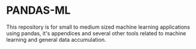 # PANDAS-ML
This repository is for small to medium sized machine learning applications using pandas, it's appendices and several other tools related to machine learning and general data accumulation.
